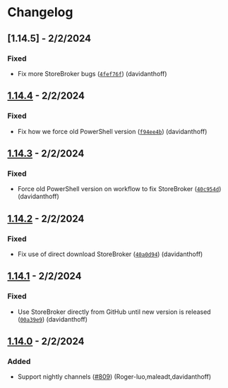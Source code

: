 # Changelog

## [1.14.5] - 2/2/2024

### Fixed
- Fix more StoreBroker bugs ([`4fef76f`](https://github.com/JuliaLang/juliaup/commit/4fef76f)) (davidanthoff)

## [1.14.4] - 2/2/2024

### Fixed
- Fix how we force old PowerShell version ([`f94ee4b`](https://github.com/JuliaLang/juliaup/commit/f94ee4b)) (davidanthoff)

## [1.14.3] - 2/2/2024

### Fixed
- Force old PowerShell version on workflow to fix StoreBroker ([`40c954d`](https://github.com/JuliaLang/juliaup/commit/40c954d)) (davidanthoff)

## [1.14.2] - 2/2/2024

### Fixed
- Fix use of direct download StoreBroker ([`40a0d94`](https://github.com/JuliaLang/juliaup/commit/40a0d94)) (davidanthoff)

## [1.14.1] - 2/2/2024

### Fixed
- Use StoreBroker directly from GitHub until new version is released ([`00a39e9`](https://github.com/JuliaLang/juliaup/commit/00a39e9)) (davidanthoff)

## [1.14.0] - 2/2/2024

### Added
- Support nightly channels ([#809](https://github.com/JuliaLang/juliaup/pull/809)) (Roger-luo,maleadt,davidanthoff)

[1.14.0]: https://github.com/JuliaLang/juliaup/releases/tag/v1.14.0
[1.14.1]: https://github.com/JuliaLang/juliaup/releases/tag/v1.14.1
[1.14.2]: https://github.com/JuliaLang/juliaup/releases/tag/v1.14.1
[1.14.3]: https://github.com/JuliaLang/juliaup/releases/tag/v1.14.1
[1.14.4]: https://github.com/JuliaLang/juliaup/releases/tag/v1.14.1
